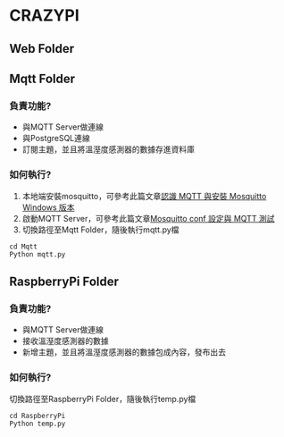 # CRAZYPI
## Web Folder

## Mqtt Folder
### 負責功能?
- 與MQTT Server做連線
- 與PostgreSQL連線
- 訂閱主題，並且將溫溼度感測器的數據存進資料庫   
### 如何執行?
1. 本地端安裝mosquitto，可參考此篇文章[認識 MQTT 與安裝 Mosquitto Windows 版本](https://jimirobot.tw/esp32-mosquitto-windows-mqtt-tutorial/)
2. 啟動MQTT Server，可參考此篇文章[Mosquitto conf 設定與 MQTT 測試](https://jimirobot.tw/esp32-mosquitto-conf-mqtt-tutorial/)
3. 切換路徑至Mqtt Folder，隨後執行mqtt.py檔
```bash=
cd Mqtt
Python mqtt.py
```
## RaspberryPi Folder
### 負責功能?
- 與MQTT Server做連線
- 接收溫溼度感測器的數據
- 新增主題，並且將溫溼度感測器的數據包成內容，發布出去   
### 如何執行?
切換路徑至RaspberryPi Folder，隨後執行temp.py檔
```bash=
cd RaspberryPi
Python temp.py
```
